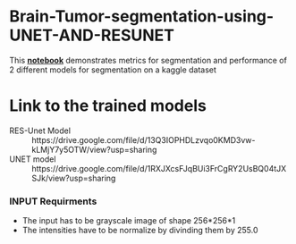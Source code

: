 # Brain-Tumor-segmentation-using-UNET-AND-RESUNET
This <b><a href="Brain_Segmentation_using_UNET_AND_ResidualUNET.ipynb">notebook</a></b> demonstrates metrics for segmentation and performance of 2 different models for segmentation on a kaggle dataset
# Link to the trained models
<dl>
  <dt>RES-Unet Model</dt>
  <dd> https://drive.google.com/file/d/13Q3IOPHDLzvqo0KMD3vw-kLMjY7y5OTW/view?usp=sharing </dd>
  <dt>UNET model</dt>
  <dd> https://drive.google.com/file/d/1RXJXcsFJqBUi3FrCgRY2UsBQ04tJXSJk/view?usp=sharing </dd>
</dl>
<b><h3>INPUT Requirments</h3></b>
<ul>
  <li> The input has to be grayscale image of shape 256*256*1</li>
  <li> The intensities have to be normalize by divinding them by 255.0 </li>
</ul>
